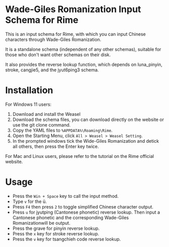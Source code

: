 # Wade-Giles Romanization Input Schema for Rime
This is an input schema for Rime, with which you can input Chinese characters through Wade-Giles Romanization.

It is a standalone schema (independent of any other schemas), suitable for those who don't want other schemas on their disk.

It also provides the reverse lookup function, which depends on luna_pinyin, stroke, cangjie5, and the jyut6ping3 schema.
# Installation
For Windows 11 users:
1. Download and install the Weasel
1. Download the schema files, you can download directly on the website or use the git clone command.
1. Copy the YAML files to `%APPDATA%\Roaming\Rime`.
1. Open the Starting Menu, click `All > Weasel > Weasel Setting`.
1. In the prompted windows tick the Wide-Giles Romanization and detick all others, then press the Enter key twice.

For Mac and Linux users, please refer to the tutorial on the Rime official website.

# Usage
- Press the `Win + Space` key to call the input method.
- Type `v` for the ü.
- Press `F4` then press `2` to toggle simplified Chinese character output.
- Press `u` for jyutping (Cantonese phonetic) reverse lookup. Then input a Cantonese phonetic and the corresponding Wade-Giles Romanizationwill be output.
- Press the grave for pinyin reverse lookup.
- Press the `x` key for stroke reverse lookup.
- Press the `v` key for tsangchieh code reverse lookup.

